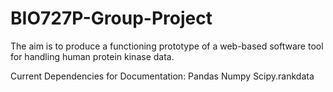 # BIO727P-Group-Project
The aim is to produce  a functioning prototype of a web-based software tool for handling human protein kinase data.

Current Dependencies for Documentation:
Pandas
Numpy
Scipy.rankdata

